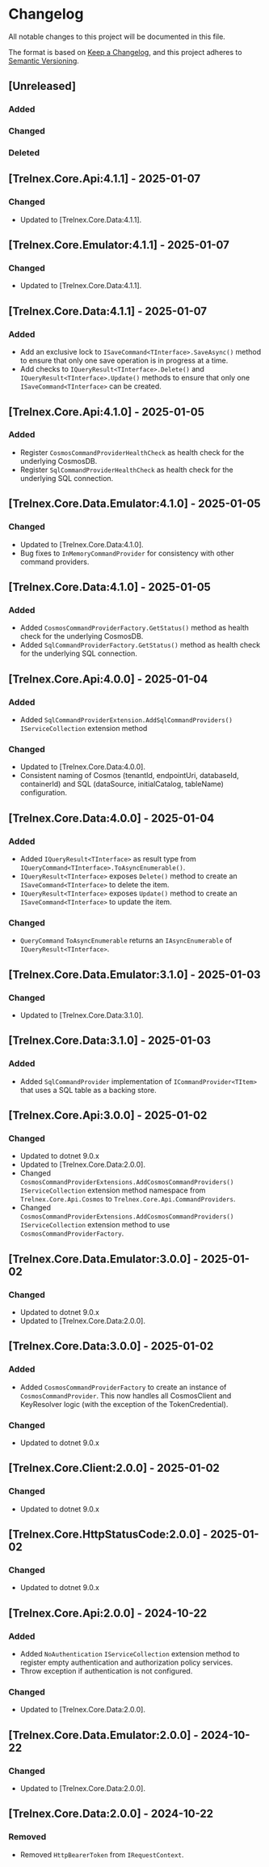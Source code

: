 # Changelog

All notable changes to this project will be documented in this file.

The format is based on [Keep a Changelog](https://keepachangelog.com/en/1.1.0/), and this project adheres to [Semantic Versioning](https://semver.org/spec/v2.0.0.html).

## [Unreleased]

### Added

### Changed

### Deleted

## [Trelnex.Core.Api:4.1.1] - 2025-01-07

### Changed

- Updated to [Trelnex.Core.Data:4.1.1].

## [Trelnex.Core.Emulator:4.1.1] - 2025-01-07

### Changed

- Updated to [Trelnex.Core.Data:4.1.1].

## [Trelnex.Core.Data:4.1.1] - 2025-01-07

### Added

- Add an exclusive lock to `ISaveCommand<TInterface>.SaveAsync()` method to ensure that only one save operation is in progress at a time.
- Add checks to `IQueryResult<TInterface>.Delete()` and `IQueryResult<TInterface>.Update()` methods to ensure that only one `ISaveCommand<TInterface>` can be created.

## [Trelnex.Core.Api:4.1.0] - 2025-01-05

### Added

- Register `CosmosCommandProviderHealthCheck` as health check for the underlying CosmosDB.
- Register `SqlCommandProviderHealthCheck` as health check for the underlying SQL connection.

## [Trelnex.Core.Data.Emulator:4.1.0] - 2025-01-05

### Changed

- Updated to [Trelnex.Core.Data:4.1.0].
- Bug fixes to `InMemoryCommandProvider` for consistency with other command providers.

## [Trelnex.Core.Data:4.1.0] - 2025-01-05

### Added

- Added `CosmosCommandProviderFactory.GetStatus()` method as health check for the underlying CosmosDB.
- Added `SqlCommandProviderFactory.GetStatus()` method as health check for the underlying SQL connection.

## [Trelnex.Core.Api:4.0.0] - 2025-01-04

### Added

- Added `SqlCommandProviderExtension.AddSqlCommandProviders()` `IServiceCollection` extension method

### Changed

- Updated to [Trelnex.Core.Data:4.0.0].
- Consistent naming of Cosmos (tenantId, endpointUri, databaseId, containerId) and SQL (dataSource, initialCatalog, tableName) configuration.

## [Trelnex.Core.Data:4.0.0] - 2025-01-04

### Added

- Added `IQueryResult<TInterface>` as result type from `IQueryCommand<TInterface>.ToAsyncEnumerable()`.
- `IQueryResult<TInterface>` exposes `Delete()` method to create an `ISaveCommand<TInterface>` to delete the item.
- `IQueryResult<TInterface>` exposes `Update()` method to create an `ISaveCommand<TInterface>` to update the item.

### Changed

- `QueryCommand` `ToAsyncEnumerable` returns an `IAsyncEnumerable` of `IQueryResult<TInterface>`.

## [Trelnex.Core.Data.Emulator:3.1.0] - 2025-01-03

### Changed

- Updated to [Trelnex.Core.Data:3.1.0].

## [Trelnex.Core.Data:3.1.0] - 2025-01-03

### Added

- Added `SqlCommandProvider` implementation of `ICommandProvider<TItem>` that uses a SQL table as a backing store.

## [Trelnex.Core.Api:3.0.0] - 2025-01-02

### Changed

- Updated to dotnet 9.0.x
- Updated to [Trelnex.Core.Data:2.0.0].
- Changed `CosmosCommandProviderExtensions.AddCosmosCommandProviders()` `IServiceCollection` extension method namespace from `Trelnex.Core.Api.Cosmos` to `Trelnex.Core.Api.CommandProviders`.
- Changed `CosmosCommandProviderExtensions.AddCosmosCommandProviders()` `IServiceCollection` extension method to use `CosmosCommandProviderFactory`.

## [Trelnex.Core.Data.Emulator:3.0.0] - 2025-01-02

### Changed

- Updated to dotnet 9.0.x
- Updated to [Trelnex.Core.Data:2.0.0].

## [Trelnex.Core.Data:3.0.0] - 2025-01-02

### Added

- Added `CosmosCommandProviderFactory` to create an instance of `CosmosCommandProvider`. This now handles all CosmosClient and KeyResolver logic (with the exception of the TokenCredential).

### Changed

- Updated to dotnet 9.0.x

## [Trelnex.Core.Client:2.0.0] - 2025-01-02

### Changed

- Updated to dotnet 9.0.x

## [Trelnex.Core.HttpStatusCode:2.0.0] - 2025-01-02

### Changed

- Updated to dotnet 9.0.x

## [Trelnex.Core.Api:2.0.0] - 2024-10-22

### Added

- Added `NoAuthentication` `IServiceCollection` extension method to register empty authentication and authorization policy services.
- Throw exception if authentication is not configured.

### Changed

- Updated to [Trelnex.Core.Data:2.0.0].

## [Trelnex.Core.Data.Emulator:2.0.0] - 2024-10-22

### Changed

- Updated to [Trelnex.Core.Data:2.0.0].

## [Trelnex.Core.Data:2.0.0] - 2024-10-22

### Removed

- Removed `HttpBearerToken` from `IRequestContext`.
